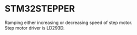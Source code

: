 # STM32STEPPER
Ramping either increasing or decreasing speed of step motor.<br />
Step motor driver is LD293D.<br />
